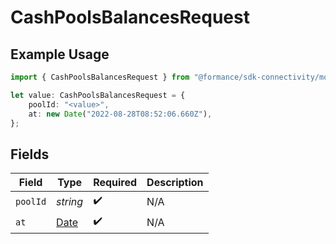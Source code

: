 # CashPoolsBalancesRequest

## Example Usage

```typescript
import { CashPoolsBalancesRequest } from "@formance/sdk-connectivity/models/operations";

let value: CashPoolsBalancesRequest = {
    poolId: "<value>",
    at: new Date("2022-08-28T08:52:06.660Z"),
};
```

## Fields

| Field                                                                                         | Type                                                                                          | Required                                                                                      | Description                                                                                   |
| --------------------------------------------------------------------------------------------- | --------------------------------------------------------------------------------------------- | --------------------------------------------------------------------------------------------- | --------------------------------------------------------------------------------------------- |
| `poolId`                                                                                      | *string*                                                                                      | :heavy_check_mark:                                                                            | N/A                                                                                           |
| `at`                                                                                          | [Date](https://developer.mozilla.org/en-US/docs/Web/JavaScript/Reference/Global_Objects/Date) | :heavy_check_mark:                                                                            | N/A                                                                                           |